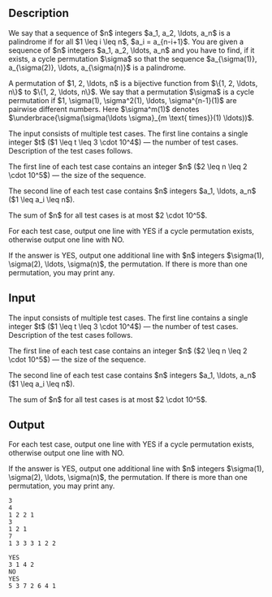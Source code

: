 ## Description

<div><p>We say that a sequence of $n$ integers $a_1, a_2, \ldots, a_n$ is a palindrome if for all $1 \leq i \leq n$, $a_i = a_{n-i+1}$. You are given a sequence of $n$ integers $a_1, a_2, \ldots, a_n$ and you have to find, if it exists, a <span class="tex-font-style-it">cycle permutation</span> $\sigma$ so that the sequence $a_{\sigma(1)}, a_{\sigma(2)}, \ldots, a_{\sigma(n)}$ is a palindrome. </p><p>A permutation of $1, 2, \ldots, n$ is a bijective function from $\{1, 2, \ldots, n\}$ to $\{1, 2, \ldots, n\}$. We say that a permutation $\sigma$ is a cycle permutation if $1, \sigma(1), \sigma^2(1), \ldots, \sigma^{n-1}(1)$ are pairwise different numbers. Here $\sigma^m(1)$ denotes $\underbrace{\sigma(\sigma(\ldots \sigma}_{m \text{ times}}(1) \ldots))$.</p></div><div class="input-specification"><p>The input consists of multiple test cases. The first line contains a single integer $t$ ($1 \leq t \leq 3 \cdot 10^4$) — the number of test cases. Description of the test cases follows.</p><p>The first line of each test case contains an integer $n$ ($2 \leq n \leq 2 \cdot 10^5$) — the size of the sequence.</p><p>The second line of each test case contains $n$ integers $a_1, \ldots, a_n$ ($1 \leq a_i \leq n$).</p><p>The sum of $n$ for all test cases is at most $2 \cdot 10^5$.</p></div><div class="output-specification"><p>For each test case, output one line with <span class="tex-font-style-tt">YES</span> if a cycle permutation exists, otherwise output one line with <span class="tex-font-style-tt">NO</span>.</p><p>If the answer is <span class="tex-font-style-tt">YES</span>, output one additional line with $n$ integers $\sigma(1), \sigma(2), \ldots, \sigma(n)$, the permutation. If there is more than one permutation, you may print any.</p></div>

## Input

<p>The input consists of multiple test cases. The first line contains a single integer $t$ ($1 \leq t \leq 3 \cdot 10^4$) — the number of test cases. Description of the test cases follows.</p><p>The first line of each test case contains an integer $n$ ($2 \leq n \leq 2 \cdot 10^5$) — the size of the sequence.</p><p>The second line of each test case contains $n$ integers $a_1, \ldots, a_n$ ($1 \leq a_i \leq n$).</p><p>The sum of $n$ for all test cases is at most $2 \cdot 10^5$.</p>

## Output

<p>For each test case, output one line with <span class="tex-font-style-tt">YES</span> if a cycle permutation exists, otherwise output one line with <span class="tex-font-style-tt">NO</span>.</p><p>If the answer is <span class="tex-font-style-tt">YES</span>, output one additional line with $n$ integers $\sigma(1), \sigma(2), \ldots, \sigma(n)$, the permutation. If there is more than one permutation, you may print any.</p>





```input1
3
4
1 2 2 1
3
1 2 1
7
1 3 3 3 1 2 2
```




```output1
YES
3 1 4 2 
NO
YES
5 3 7 2 6 4 1
```


